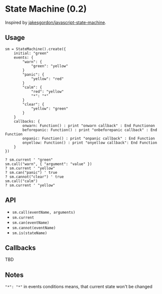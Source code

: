 # State Machine (0.2)

Inspired by [jakesgordon/javascript-state-machine](https://github.com/jakesgordon/javascript-state-machine).

## Usage

```
sm = StateMachine().create({
    initial: "green"
    events: {
        "warn": {
            "green": "yellow"
        }
        "panic": {
            "yellow": "red"
        }
        "calm": {
            "red": "yellow"
            "*": "*"
        }
        "clear": {
            "yellow": "green"
        }
    }
    callbacks: {
        onwarn: Function() : print "onwarn callback" : End Functionon
        beforepanic: Function() : print "onbeforepanic callback" : End Function
        onpanic: Function() : print "onpanic callback" : End Function
        onyellow: Function() : print "onyellow callback": End Function
    }
})

? sm.current ' "green"
sm.call("warn", { "argument": "value" })
? sm.current ' "yellow"
? sm.can("panic") ' true
? sm.cannot("clear") ' true
sm.call("calm")
? sm.current ' "yellow"
```

## API

* `sm.call(eventName, arguments)`
* `sm.current`
* `sm.can(eventName)`
* `sm.cannot(eventName)`
* `sm.is(stateName)`

## Callbacks

TBD

## Notes

`"*": "*"` in events conditions means, that current state won't be changed
